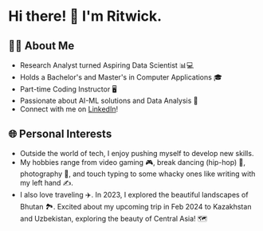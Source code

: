 # Hi there! 👋 I'm Ritwick.

## 👨‍💻 About Me
- Research Analyst turned Aspiring Data Scientist 📊💻
- Holds a Bachelor's and Master's in Computer Applications 🎓
- Part-time Coding Instructor 🖥️
- Passionate about AI-ML solutions and Data Analysis 🚀
- Connect with me on [LinkedIn](linkedin.com/in/rghoshal2000)!

## 🌐 Personal Interests

- Outside the world of tech, I enjoy pushing myself to develop new skills.
- My hobbies range from video gaming 🎮, break dancing (hip-hop) 💃, photography 📸, and touch typing to some whacky ones like writing with my left hand ✍️.
- I also love traveling ✈️. In 2023, I explored the beautiful landscapes of Bhutan 🏞️. Excited about my upcoming trip in Feb 2024 to Kazakhstan and Uzbekistan, exploring the beauty of Central Asia! 🗺️
